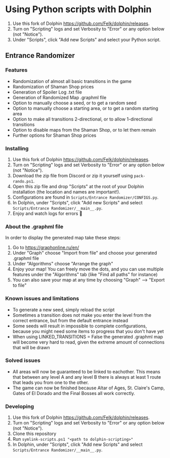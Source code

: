 # Using Python scripts with Dolphin

1. Use this fork of Dolphin <https://github.com/Felk/dolphin/releases>.
2. Turn on "Scripting" logs and set Verbosity to "Error" or any option below (not "Notice").
3. Under "Scripts", click "Add new Scripts" and select your Python script.

## Entrance Randomizer

### Features
- Randomization of almost all basic transitions in the game
- Randomization of Shaman Shop prices
- Generation of Spoiler Log .txt file
- Generation of Randomized Map .graphml file
- Option to manually choose a seed, or to get a random seed
- Option to manually choose a starting area, or to get a random starting area
- Option to make all transitions 2-directional, or to allow 1-directional transitions
- Option to disable maps from the Shaman Shop, or to let them remain
- Further options for Shaman Shop prices

### Installing

1. Use this fork of Dolphin <https://github.com/Felk/dolphin/releases>.
2. Turn on "Scripting" logs and set Verbosity to "Error" or any option below (not "Notice").
3. Download the zip file from Discord or zip it yourself using `pack-rando.ps1`.
4. Open this zip file and drop "Scripts" at the root of your Dolphin installation (the location and names are important!).
5. Configurations are found in `Scripts/Entrance Randomizer/CONFIGS.py`.
6. In Dolphin, under "Scripts", click "Add new Scripts" and select `Scripts/Entrance Randomizer/__main__.py`.
7. Enjoy and watch logs for errors 🙂

### About the .graphml file

In order to display the generated map take these steps:
1. Go to https://graphonline.ru/en/
2. Under "Graph" choose "Import from file" and choose your generated .graphml file
3. Under "Algorithms" choose "Arrange the graph"
4. Enjoy your map! You can freely move the dots, and you can use multiple features under the "Algorithms" tab (like "Find all paths" for instance)
5. You can also save your map at any time by choosing "Graph" --> "Export to file"

### Known issues and limitations

- To generate a new seed, simply reload the script
- Sometimes a transition does not make you enter the level from the correct entrance, but from the default entrance instead
- Some seeds will result in impossible to complete configurations, because you might need some items to progress that you don't have yet
- When using LINKED_TRANSITIONS = False the generated .graphml map will become very hard to read, given the extreme amount of connections that will be drawn

### Solved issues

- All areas will now be guaranteed to be linked to eachother. This means that between any level A and any level B there is always at least 1 route that leads you from one to the other.
- The game can now be finished because Altar of Ages, St. Claire's Camp, Gates of El Dorado and the Final Bosses all work correctly.

### Developing

1. Use this fork of Dolphin <https://github.com/Felk/dolphin/releases>.
2. Turn on "Scripting" logs and set Verbosity to "Error" or any option below (not "Notice").
3. Clone this repository
4. Run `symlink-scripts.ps1 "<path to dolphin-scripting>"`
5. In Dolphin, under "Scripts", click "Add new Scripts" and select `Scripts/Entrance Randomizer/__main__.py`.
